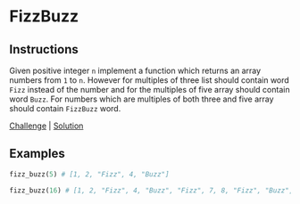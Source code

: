 # FizzBuzz

## Instructions

Given positive integer `n` implement a function which returns an array numbers from `1` to `n`. However for multiples of
three list should contain word `Fizz` instead of the number and for the multiples of five array should contain
word `Buzz`. For numbers which are multiples of both three and five array should contain `FizzBuzz` word.

[Challenge](challenge_spec.rb) | [Solution](solution.rb)

## Examples

```ruby
fizz_buzz(5) # [1, 2, "Fizz", 4, "Buzz"]

fizz_buzz(16) # [1, 2, "Fizz", 4, "Buzz", "Fizz", 7, 8, "Fizz", "Buzz", 11, "Fizz", 13, 14, "FizzBuzz", 16]
```

